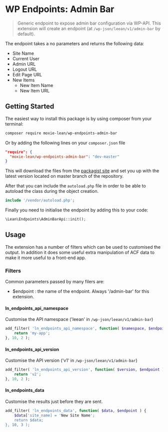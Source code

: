 # WP Endpoints: Admin Bar

> Generic endpoint to expose admin bar configuration via WP-API. This extension will create an endpoint (at ```/wp-json/leean/v1/admin-bar``` by default).

The endpoint takes a no parameters and returns the following data:

- Site Name
- Current User
- Admin URL
- Logout URL
- Edit Page URL
- New Items
   - New Item Name
   - New Item URL


## Getting Started

The easiest way to install this package is by using composer from your terminal:

```bash
composer require moxie-lean/wp-endpoints-admin-bar
```

Or by adding the following lines on your `composer.json` file

```json
"require": {
  "moxie-lean/wp-endpoints-admin-bar": "dev-master"
}
```

This will download the files from the [packagist site](https://packagist.org/packages/moxie-lean/wp-endpoints-admin-bar) 
and set you up with the latest version located on master branch of the repository. 

After that you can include the `autoload.php` file in order to
be able to autoload the class during the object creation.

```php
include '/vendor/autoload.php';
```

Finally you need to initialise the endpoint by adding this to your code:

```php
\Lean\Endpoints\AdminBarApi::init();
```

## Usage

The extension has a number of filters which can be used to customised the output. In addition it does some useful extra manipulation of ACF data to make it more useful to a front-end app.

### Filters

Common parameters passed by many filers are:

- $endpoint : the name of the endpoint. Always '/admin-bar' for this extension.

#### ln_endpoints_api_namespace
Customise the API namespace ('leean' in ```/wp-json/leean/v1/admin-bar```)

```php
add_filter( 'ln_endpoints_api_namespace', function( $namespace, $endpoint ) {
    return 'my-app';
}, 10, 2 );
```

#### ln_endpoints_api_version
Customise the API version ('v1' in ```/wp-json/leean/v1/admin-bar```)

```php
add_filter( 'ln_endpoints_api_version', function( $version, $endpoint ) {
    return 'v2';
}, 10, 2 );
```

#### ln_endpoints_data
Customise the results just before they are sent.

```php
add_filter( 'ln_endpoints_data', function( $data, $endpoint ) {
    $data['site_name] = 'New Site Name';
    return $data;
}, 10, 3 );
```
